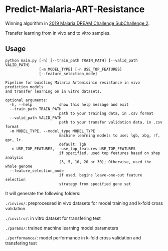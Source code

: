 # Predict-Malaria-ART-Resistance

Winning algorithm in [2019 Malaria DREAM Challenge SubChallenge 2](https://www.synapse.org/#!Synapse:syn16924919/wiki/583955).

Transfer learning from in vivo and to vitro samples.

## Usage

```
python main.py [-h] [--train_path TRAIN_PATH] [--valid_path VALID_PATH]
               [-m MODEL_TYPE] [-n USE_TOP_FEATURES]
               [--feature_selection_mode]

Pipeline for buidling Malaria Artemisinin resistance in vivo prediction models
and transfer learning on in vitro datasets.

optional arguments:
  -h, --help            show this help message and exit
  --train_path TRAIN_PATH
                        path to your training data, in .csv format
  --valid_path VALID_PATH
                        path to your transfer validation data, in .csv format
  -m MODEL_TYPE, --model_type MODEL_TYPE
                        machine learning models to use: lgb, xbg, rf, gpr, lr.
                        default: lgb
  -n USE_TOP_FEATURES, --use_top_features USE_TOP_FEATURES
                        if specified, used top features based on shap analysis
                        (3, 5, 10, 20 or 30); Otherwise, used the whole genome
  --feature_selection_mode
                        if used, begins leave-one-out feature selection
                        strategy from specified gene set

```

It will generate the following folders:

`./invivo/`: preprocessed in vivo datasets  for model training and k-fold cross validation

`./invitro/`: in vitro dataset for transfering test

`./params/`: trained machine learning model parameters

`./performance/`: model performance in k-fold cross validation and transfering test

